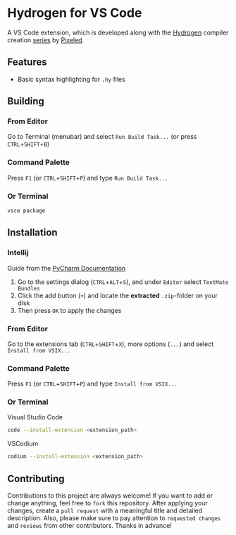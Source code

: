 # Hydrogen for VS Code
A VS Code extension, which is developed along with the [Hydrogen](https://github.com/orosmatthew/hydrogen-cpp) compiler creation [series](https://www.youtube.com/playlist?list=PLUDlas_Zy_qC7c5tCgTMYq2idyyT241qs) by [Pixeled](https://www.youtube.com/@pixeled-yt).

## Features
* Basic syntax highlighting for `.hy` files

## Building
### From Editor
Go to Terminal (menubar) and select `Run Build Task...` (or press `CTRL`+`SHIFT`+`B`)

### Command Palette
Press `F1` (or `CTRL`+`SHIFT`+`P`) and type `Run Build Task...`

### Or Terminal
```sh
vsce package
```

## Installation
### Intellij
Guide from the [PyCharm Documentation](https://www.jetbrains.com/help/pycharm/tutorial-using-textmate-bundles.html#importing-bundles)

1. Go to the settings dialog (`CTRL`+`ALT`+`S`), and under `Editor` select `TextMate Bundles`
2. Click the add button (`+`) and locate the **extracted** `.zip`-folder on your disk
3. Then press `OK` to apply the changes

### From Editor
Go to the extensions tab (`CTRL`+`SHIFT`+`X`), more options (`...`) and select `Install from VSIX...`

### Command Palette
Press `F1` (or `CTRL`+`SHIFT`+`P`) and type `Install from VSIX...`

### Or Terminal
Visual Studio Code
```sh
code --install-extension <extension_path>
```

VSCodium
```sh
codium --install-extension <extension_path>
```

## Contributing
Contributions to this project are always welcome! If you want to add or change anything, feel free to `fork` this repository. After applying your changes, create a `pull request` with a meaningful title and detailed description. Also, please make sure to pay attention to `requested changes` and `reviews` from other contributors. Thanks in advance!